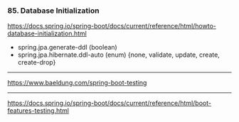 ### 85. Database Initialization
https://docs.spring.io/spring-boot/docs/current/reference/html/howto-database-initialization.html

* spring.jpa.generate-ddl (boolean)
* spring.jpa.hibernate.ddl-auto (enum) {none, validate, update, create, create-drop}



---

https://www.baeldung.com/spring-boot-testing


---

https://docs.spring.io/spring-boot/docs/current/reference/html/boot-features-testing.html

